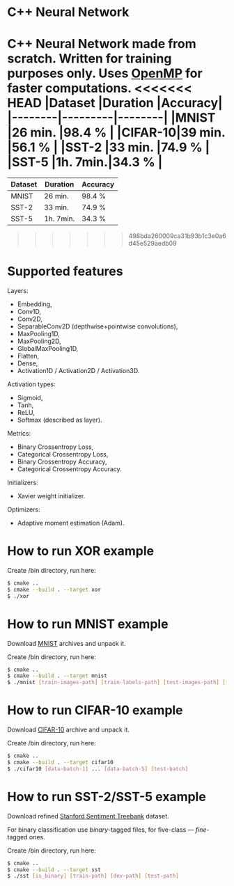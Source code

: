 # C++ Neural Network
C++ Neural Network made from scratch. Written for training purposes only. Uses [OpenMP](https://www.openmp.org/) for faster computations.
<<<<<<< HEAD
|Dataset |Duration |Accuracy|
|--------|---------|--------|
|MNIST   |26 min.  |98.4 %  |
|CIFAR-10|39 min.  |56.1 %  |
|SST-2   |33 min.  |74.9 %  |
|SST-5   |1h. 7min.|34.3 %  |
=======

|Dataset|Duration |Accuracy|
|-------|---------|--------|
|MNIST  |26 min.  |98.4 %  |
|SST-2  |33 min.  |74.9 %  |
|SST-5  |1h. 7min.|34.3 %  |
>>>>>>> 498bda260009ca31b93b1c3e0a6d45e529aedb09
# Supported features
Layers:
* Embedding,
* Conv1D,
* Conv2D,
* SeparableConv2D (depthwise+pointwise convolutions),
* MaxPooling1D,
* MaxPooling2D,
* GlobalMaxPooling1D,
* Flatten,
* Dense,
* Activation1D / Activation2D / Activation3D.

Activation types:
* Sigmoid,
* Tanh,
* ReLU,
* Softmax (described as layer).

Metrics:
* Binary Crossentropy Loss,
* Categorical Crossentropy Loss,
* Binary Crossentropy Accuracy,
* Categorical Crossentropy Accuracy.

Initializers:
* Xavier weight initializer.

Optimizers:
* Adaptive moment estimation (Adam).
# How to run XOR example
Create /bin directory, run here:
```sh
$ cmake ..
$ cmake --build . --target xor
$ ./xor
```
# How to run MNIST example
Download [MNIST](http://yann.lecun.com/exdb/mnist/) archives and unpack it.

Create /bin directory, run here:
```sh
$ cmake ..
$ cmake --build . --target mnist
$ ./mnist [train-images-path] [train-labels-path] [test-images-path] [test-labels-path]
```
# How to run CIFAR-10 example
Download [CIFAR-10](https://www.cs.toronto.edu/~kriz/cifar.html) archive and unpack it.

Create /bin directory, run here:
```sh
$ cmake ..
$ cmake --build . --target cifar10
$ ./cifar10 [data-batch-1] ... [data-batch-5] [test-batch]
```
# How to run SST-2/SST-5 example
Download refined [Stanford Sentiment Treebank](https://github.com/HaebinShin/stanford-sentiment-dataset) dataset.

For binary classification use *binary*-tagged files, for five-class — *fine*-tagged ones.

Create /bin directory, run here:
```sh
$ cmake ..
$ cmake --build . --target sst
$ ./sst [is_binary] [train-path] [dev-path] [test-path]
```
